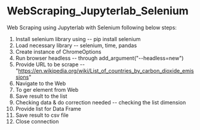 # WebScraping_Jupyterlab_Selenium
Web Scraping using Jupyterlab with Selenium following below steps:
1. Install selenium library using -- pip install selenium
2. Load necessary library -- selenium, time, pandas
3. Create instance of ChromeOptions
4. Run browser headless -- through add_argument("--headless=new")
5. Provide URL to be scrape -- "https://en.wikipedia.org/wiki/List_of_countries_by_carbon_dioxide_emissions"
6. Navigate to the Web
7. To ger element from Web
8. Save result to the list
9. Checking data & do correction needed -- checking the list dimension
10. Provide list for Data Frame
11. Save result to csv file
12. Close connection
